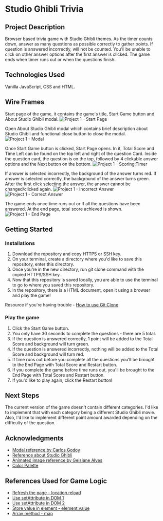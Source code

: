 # Studio Ghibli Trivia

## Project Description
Browser based trivia game with Studio Ghibli themes. As the timer counts down, answer as many questions as possible correctly to gather points. If question is answered incorrectly, will not be counted. You'll be unable to click on other answer options after the first answer is clicked. The game ends when timer runs out or when the questions finish.

## Technologies Used
Vanilla JavaScript, CSS and HTML.

## Wire Frames
Start page of the game, it contains the game's title, Start Game button and About Studio Ghibli modal.
![Project 1 - Start Page](https://user-images.githubusercontent.com/85954693/163041881-24887ae0-0381-4b77-9690-f5a5b7a19184.png)

Open About Studio Ghibli modal which contains brief description about Studio Ghibli and functional close button to close the modal.
![Project 1 - Modal](https://user-images.githubusercontent.com/85954693/162788408-15431927-5fd1-47b4-8690-b281a4848a0f.png)

Once Start Game button is clicked, Start Page opens. In it, Total Score and Time Left can be found on the top left and right of the question Card.
Inside the question card, the question is on the top, followed by 4 clickable answer options and the Next button on the bottom.
![Project 1 - Scoring:Timer](https://user-images.githubusercontent.com/85954693/162797538-71970ca9-2c83-4c28-afae-b4ecbddb77c5.png)

If answer is selected incorrectly, the background of the answer turns red.
If answer is selected correctly, the background of the answer turns green.
After the first click selecting the answer, the answer cannot be changed/clicked again.
![Project 1 - Incorrect Answer](https://user-images.githubusercontent.com/85954693/162797921-9cdcda78-be77-4b48-870c-8e86a6dc4f1e.png)
![Project 1 - Correct Answer](https://user-images.githubusercontent.com/85954693/162797928-f4a4bf9e-459e-428d-814a-c0f8e6340d4a.png)

The game ends once time runs out or if all the questions have been answered. At the end page, total score achieved is shown.
![Project 1 - End Page](https://user-images.githubusercontent.com/85954693/162798316-fb2aa79f-262e-4b3a-8274-70fa2bdb60ce.png)

## Getting Started
### Installations
1. Download the repository and copy HTTPS or SSH key.
2. On your terminal, create a directory where you'd like to save this repository, enter this directory.
3. Once you're in the new directory, run git clone command with the copied HTTPS/SSH key.
4. Now that this repository is saved locally, you are able to use the terminal to go to where you saved this repository.
5. In the repository, there is a HTML document, open it using a browser and play the game!

Resource if you're having trouble - 
[How to use Git Clone](https://github.com/git-guides/git-clone)

### Play the game
1. Click the Start Game button.
2. You only have 30 seconds to complete the questions - there are 5 total.
3. If the question is answered correctly, 1 point will be added to the Total Score and background will turn green.
4. If the question is answered incorrectly, nothing will be added to the Total Score and background will turn red.
5. If time runs out before you complete all the questions you'll be brought to the End Page with Total Score and Restart button.
6. If you complete the game before time runs out, you'll be brought to the End Page with Total Score and Restart button.
7. If you'd like to play again, click the Restart button!

## Next Steps
The current version of the game doesn't contain different categories. I'd like to implement that with each category being a different Studio Ghibli movie.
Also, I'd like to implement different point amount awarded depending on the difficulty of the question.

## Acknowledgments
- [Modal reference by Carlos Godoy](https://git.generalassemb.ly/carlos-godoy720/modals)
- [Reference about Studio Ghibli](https://ghiblicollection.com/about)
- [Animated image reference by Geisiane Alves](https://github.com/GeisianeAlves/Moving-Castle-animate-landing-page)
- [Color Palette](https://colorswall.com/palette/15701/)

## References Used for Game Logic
- [Refresh the page - location.reload](https://developer.mozilla.org/en-US/docs/Web/API/Location/reload)
- [Use setAttribute in DOM 1](https://stackoverflow.com/questions/30446152/how-to-add-parameters-onto-function-in-setattribute-method-in-javascript)
- [Use setAttribute in DOM 2](https://stackoverflow.com/questions/28685407/this-setattributeonclick-javascript-doesnt-works)
- [Store value in element - element.value](https://www.w3schools.com/jsref/prop_attr_value.asp)
- [Array method - map](https://developer.mozilla.org/en-US/docs/Web/JavaScript/Reference/Global_Objects/Array/map)
